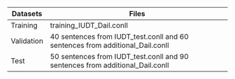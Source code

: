 | Datasets   | Files                                                              |
|------------|--------------------------------------------------------------------|
| Training   | training_IUDT_Dail.conll                                          |
| Validation | 40 sentences from IUDT_test.conll and 60 sentences from additional_Dail.conll |
| Test       | 50 sentences from IUDT_test.conll and 90 sentences from additional_Dail.conll |

